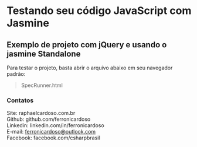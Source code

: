 # Testando seu código JavaScript com Jasmine
## Exemplo de projeto com jQuery e usando o jasmine Standalone

Para testar o projeto, basta abrir o arquivo abaixo em seu navegador padrão:

> SpecRunner.html

### Contatos

Site: raphaelcardoso.com.br  
Github: github.com/ferronicardoso  
Linkedin: linkedin.com/in/ferronicardoso  
E-mail: ferronicardoso@outlook.com  
Facebook: facebook.com/csharpbrasil
